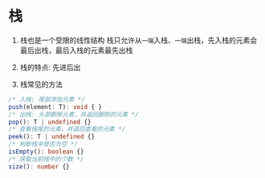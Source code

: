 # 栈

1. 栈也是一个受限的线性结构
   栈只允许从`一端`入栈、`一端`出栈，先入栈的元素会最后出栈，最后入栈的元素最先出栈

2. 栈的特点: 先进后出

3. 栈常见的方法

```TypeScript
/* 入栈: 尾部添加元素 */
push(element: T): void { }
/* 出栈: 头部删除元素，并返回删除的元素 */
pop(): T | undefined {}
/* 查看栈尾的元素，并返回查看的元素 */
peek(): T | undefined {}
/* 判断栈中是否为空 */
isEmpty(): boolean {}
/* 获取当前栈中的个数 */
size(): number {}
```
